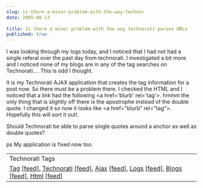 ```yaml
---
slug: is-there-a-minor-problem-with-the-way-technor
date: 2005-08-13
 
title: Is there a minor problem with the way technorati parses URLs
published: true
---
```

I was looking through my logs today, and I noticed that I had not had a single referal over the past day from technorati.  I investigated a bit more and I noticed none of my blogs are in any of the tag searches on Technorati.... This is odd I thought.<p />It is my Technorati AJAX application that creates the tag information for a post now.  So there must be a problem there.  I checked the HTML and I noticed that a link had the following &lt;a href='blurb' rel='tag'&gt;. hmmm the only thing that is slightly off there is the apostrophe instead of the double quote.  I changed it so now it looks like &lt;a href="blurb" rel="tag"&gt;.  Hopefully this will sort it out!.<p />Should Technorati be able to parse single quotes around a anchor as well as double quotes?<p />ps My application is fixed now too.<p /><table class="TechnoratiHead TagHeader">
<tr><td>Technorati Tags</td></tr>
<tr class="Technorati"><td>
<a href="http://www.technorati.com/tag/Tag" class="Tag" rel="tag">Tag</a> <a href="http://feeds.technorati.com/feed/posts/tag/Tag" class="Tag">[feed]</a>, <a href="http://www.technorati.com/tag/Technorati" class="Tag" rel="tag">Technorati</a> <a href="http://feeds.technorati.com/feed/posts/tag/Technorati" class="Tag">[feed]</a>, <a href="http://www.technorati.com/tag/Ajax" class="Tag" rel="tag">Ajax</a> <a href="http://feeds.technorati.com/feed/posts/tag/Ajax" class="Tag">[feed]</a>, <a href="http://www.technorati.com/tag/Logs" class="Tag" rel="tag">Logs</a> <a href="http://feeds.technorati.com/feed/posts/tag/Logs" class="Tag">[feed]</a>, <a href="http://www.technorati.com/tag/Blogs" class="Tag" rel="tag">Blogs</a> <a href="http://feeds.technorati.com/feed/posts/tag/Blogs" class="Tag">[feed]</a>, <a href="http://www.technorati.com/tag/Html" class="Tag" rel="tag">Html</a> <a href="http://feeds.technorati.com/feed/posts/tag/Html" class="Tag">[feed]</a>
</td></tr>
</table><div class="blogger-post-footer"><img class="posterous_download_image" src="https://blogger.googleusercontent.com/tracker/8109338-112397095639469952?l=www.kinlan.co.uk%2Findex.html" height="1" alt="" width="1" /></div>

